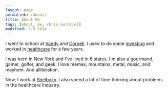 ```yaml
---
layout: page
permalink: /about/
title: About Me
tags: [about, me, chris kurdziel]
modified: 3-5-2014
---
```


I went to school at [Vandy](http://engineering.vanderbilt.edu/) and [Cornell](http://www.johnson.cornell.edu/). I used to do some [investing](http://www.brventurefund.com/) and worked in [healthcare](http://www.mckesson.com/) for a few years.

I was born in New York and I've lived in 6 states. I'm also a gourmand, gamer, golfer, and geek. I love memes, mountains, metal, music, and mayhem. And alliteration.

Now, I work at [Shelby.tv](http://shelby.tv). I also spend a lot of time thinking about problems in the healthcare industry.
